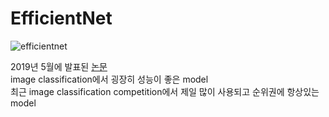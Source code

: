 # EfficientNet   
   
![efficientnet](https://user-images.githubusercontent.com/59756209/74517887-4fa1b180-4f56-11ea-96ba-67d083a7cc6d.PNG)   
   
2019년 5월에 발표된 [논문](https://arxiv.org/pdf/1905.11946.pdf)   
image classification에서 굉장히 성능이 좋은 model   
최근 image classification competition에서 제일 많이 사용되고 순위권에 항상있는 model
